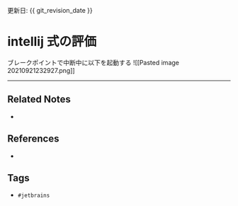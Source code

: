 更新日: {{ git_revision_date }}

# intellij 式の評価
ブレークポイントで中断中に以下を起動する
![[Pasted image 20210921232927.png]]

---
## Related Notes
- 

## References
- 

## Tags
- `#jetbrains` 